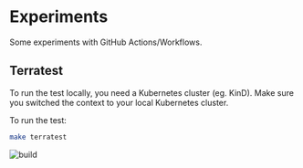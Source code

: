 # Experiments
Some experiments with GitHub Actions/Workflows.

## Terratest
To run the test locally, you need a Kubernetes cluster (eg. KinD).
Make sure you switched the context to your local Kubernetes cluster.

To run the test:
```bash
make terratest
```

![build](https://github.com/tabartels/experiments/workflows/build/badge.svg)

